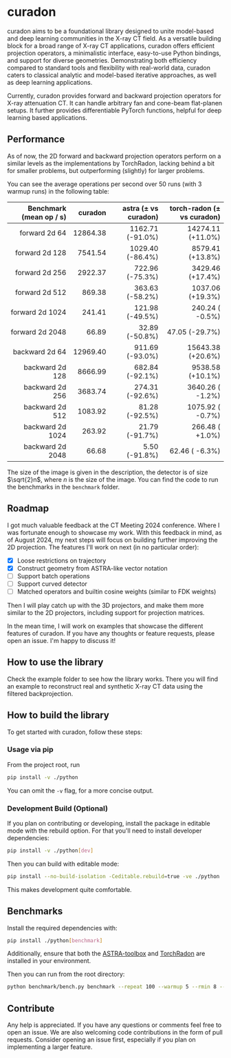 # curadon

curadon aims to be a foundational library designed to unite model-based and
deep learning communities in the X-ray CT field. As a versatile building block
for a broad range of X-ray CT applications, curadon offers efficient projection
operators, a minimalistic interface, easy-to-use Python bindings, and
support for diverse geometries. Demonstrating both efficiency compared to
standard tools and flexibility with real-world data, curadon caters to
classical analytic and model-based iterative approaches, as well as deep
learning applications.

Currently, curadon provides forward and backward projection operators for X-ray
attenuation CT. It can handle arbitrary fan and cone-beam flat-planen setups.
It further provides differentiable PyTorch functions, helpful for deep learning
based applications.

## Performance

As of now, the 2D forward and backward projection operators perform on a
similar levels as the implementations by TorchRadon, lacking behind a bit
for smaller problems, but outperforming (slightly) for larger problems.

You can see the average operations per second over 50 runs (with 3 warmup runs)
in the following table:

| Benchmark (mean op / s) | curadon      | astra (± vs curadon)  | torch-radon (± vs curadon)    |
|------------------------:|-------------:|----------------------:|------------------------------:|
|         forward 2d   64 |     12864.38 |      1162.71 (-91.0%) |             14274.11 (+11.0%) |
|         forward 2d  128 |      7541.54 |      1029.40 (-86.4%) |              8579.41 (+13.8%) |
|         forward 2d  256 |      2922.37 |       722.96 (-75.3%) |              3429.46 (+17.4%) |
|         forward 2d  512 |       869.38 |       363.63 (-58.2%) |              1037.06 (+19.3%) |
|         forward 2d 1024 |       241.41 |       121.98 (-49.5%) |               240.24 ( -0.5%) |
|         forward 2d 2048 |        66.89 |        32.89 (-50.8%) |                47.05 (-29.7%) |
|        backward 2d   64 |     12969.40 |       911.69 (-93.0%) |             15643.38 (+20.6%) |
|        backward 2d  128 |      8666.99 |       682.84 (-92.1%) |              9538.58 (+10.1%) |
|        backward 2d  256 |      3683.74 |       274.31 (-92.6%) |              3640.26 ( -1.2%) |
|        backward 2d  512 |      1083.92 |        81.28 (-92.5%) |              1075.92 ( -0.7%) |
|        backward 2d 1024 |       263.92 |        21.79 (-91.7%) |               266.48 ( +1.0%) |
|        backward 2d 2048 |        66.68 |         5.50 (-91.8%) |                62.46 ( -6.3%) |

The size of the image is given in the description, the detector is of size
$\sqrt{2}n$, where $n$ is the size of the image. You can find the code to run the
benchmarks in the `benchmark` folder.

## Roadmap

I got much valuable feedback at the CT Meeting 2024 conference. Where I was
fortunate enough to showcase my work. With this feedback in mind, as of August 2024,
my next steps will focus on building further improving the 2D projection. The features
I'll work on next (in no particular order):

- [x] Loose restrictions on trajectory
- [x] Construct geometry from ASTRA-like vector notation
- [ ] Support batch operations
- [ ] Support curved detector
- [ ] Matched operators and builtin cosine weights (similar to FDK weights)

Then I will play catch up with the 3D projectors, and make them more similar to
the 2D projectors, including support for projection matrices.

In the mean time, I will work on examples that showcase the different features
of curadon. If you have any thoughts or feature requests, please open an issue.
I'm happy to discuss it!

## How to use the library

Check the example folder to see how the library works. There you will find
an example to reconstruct real and synthetic X-ray CT data using the filtered
backprojection.

## How to build the library

To get started with curadon, follow these steps:

### Usage via pip

From the project root, run

```bash
pip install -v ./python
```

You can omit the `-v` flag, for a more concise output.

### Development Build (Optional)

If you plan on contributing or developing, install the package in editable mode
with the rebuild option. For that you'll need to install developer dependencies:

```bash
pip install -v ./python[dev]
```

Then you can build with editable mode:

```bash
pip install --no-build-isolation -Ceditable.rebuild=true -ve ./python
```

This makes development quite comfortable.

## Benchmarks

Install the required dependencies with:
```bash
pip install ./python[benchmark]
```

Additionally, ensure that both the [ASTRA-toolbox](https://astra-toolbox.com/)
and [TorchRadon](https://github.com/carterbox/torch-radon) are installed in
your environment.

Then you can run from the root directory:

```bash
python benchmark/bench.py benchmark --repeat 100 --warmup 5 --rmin 8 --rmax 13
```

## Contribute

Any help is appreciated. If you have any questions or comments feel free to
open an issue. We are also welcoming code contributions in the form of pull
requests. Consider opening an issue first, especially if you plan on
implementing a larger feature.
